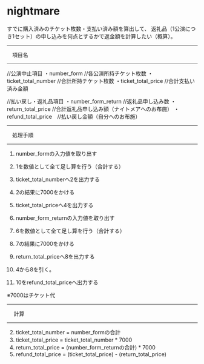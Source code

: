 # nightmare
すでに購入済みのチケット枚数・支払い済み額を算出して、
返礼品（1公演につき1セット）の申し込みを何点とするかで返金額を計算したい（概算）。

*************
　項目名　 
*************
//公演中止項目
・number_form         //各公演所持チケット枚数
・ticket_total_number //合計所持チケット枚数
・ticket_total_price  //合計支払い済み金額

//払い戻し・返礼品項目
・number_form_return  //返礼品申し込み数
・return_total_price  //合計返礼品申し込み額（ナイトメアへのお布施）
・refund_total_price　//払い戻し金額（自分へのお布施）

*************
　処理手順  
*************
1. number_formの入力値を取り出す
2. 1を数値として全て足し算を行う（合計する）
3. ticket_total_numberへ2を出力する
4. 2の結果に7000をかける
5. ticket_total_priceへ4を出力する

6. number_form_returnの入力値を取り出す
7. 6を数値として全て足し算を行う（合計する）
8. 7の結果に7000をかける
9. return_total_priceへ8を出力する
10. 4から8を引く。
11. 10をrefund_total_priceへ出力する

※7000はチケット代

*************
　 計算　　   
*************
2. ticket_total_number = number_formの合計　　　                     
4. ticket_total_price = ticket_total_number * 7000　　　　　　　　　  
8. return_total_price = (number_form_returnの合計) * 7000　　　　　 　
10. refund_total_price = (ticket_total_price) - (return_total_price)
